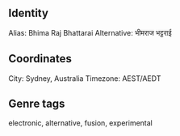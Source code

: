 ## Identity
Alias: Bhima Raj Bhattarai
Alternative: भीमराज भट्टराई

## Coordinates
City: Sydney, Australia
Timezone: AEST/AEDT

## Genre tags
electronic, alternative, fusion, experimental
